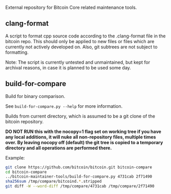 External repository for Bitcoin Core related maintenance tools.

clang-format
------------

A script to format cpp source code according to the .clang-format file in the bitcoin repo.
This should only be applied to new files or files which are currently not actively developed on.
Also, git subtrees are not subject to formatting.

Note: The script is currently untested and unmaintained, but kept for archival reasons, in
case it is planned to be used some day.

build-for-compare
--------------------

Build for binary comparison.

See `build-for-compare.py --help` for more information.

Builds from current directory, which is assumed to be a git clone of the bitcoin repository.

**DO NOT RUN this with the nocopy=1 flag set on working tree if you have any local additions, it will nuke all
non-repository files, multiple times over. By leaving nocopy off (default) the git tree is copied to a temporary
directory and all operations are performed there.**

Example:
```bash
git clone https://github.com/bitcoin/bitcoin.git bitcoin-compare
cd bitcoin-compare
../bitcoin-maintainer-tools/build-for-compare.py 4731cab 2f71490
sha256sum /tmp/compare/bitcoind.*.stripped
git diff -W --word-diff /tmp/compare/4731cab /tmp/compare/2f71490
```
